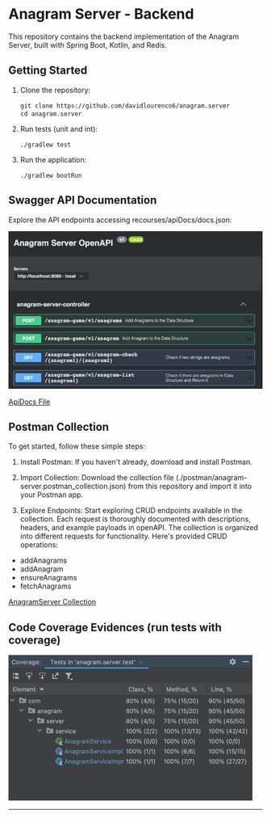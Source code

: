 # Anagram Server - Backend

This repository contains the backend implementation of the Anagram Server, built with Spring Boot, Kotlin, and Redis.

## Getting Started

1. Clone the repository:

    ```
    git clone https://github.com/davidlourenco6/anagram.server
    cd anagram.server
    ```

2. Run tests (unit and int):

    ```
    ./gradlew test
    ```

3. Run the application:

    ```
    ./gradlew bootRun
    ```

## Swagger API Documentation

Explore the API endpoints accessing recourses/apiDocs/docs.json:

![img_1.png](images/img_1.png)

[ApiDocs File](src/main/resources/apiDocs/docs.json)

## Postman Collection

To get started, follow these simple steps:

1. Install Postman: If you haven't already, download and install Postman.

2. Import Collection: Download the collection file (./postman/anagram-server.postman_collection.json) from this repository and import it into your Postman app.

3. Explore Endpoints: Start exploring CRUD endpoints available in the collection. Each request is thoroughly documented with descriptions, headers, and example payloads in openAPI.
The collection is organized into different requests for functionality. Here's provided CRUD operations:

- addAnagrams
- addAnagram
- ensureAnagrams
- fetchAnagrams

[AnagramServer Collection](./postman/anagram-server.postman_collection.json)

## Code Coverage Evidences (run tests with coverage)
![img_2.png](images/img_2.png)

---
